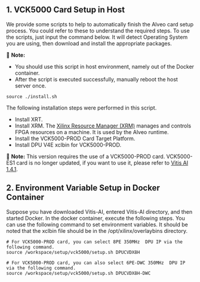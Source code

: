 ## 1. VCK5000 Card Setup in Host

We provide some scripts to help to automatically finish the Alveo card setup process. You could refer to these to understand the required steps. To use the scripts, just input the command below. It will detect Operating System you are using, then download and install the appropriate packages.

:pushpin: **Note:** 
* You should use this script in host environment, namely out of the Docker container.
* After the script is executed successfully, manually reboot the host server once.

~~~
source ./install.sh
~~~

The following installation steps were performed in this script.

* Install XRT.
* Install XRM. The [Xilinx Resource Manager (XRM)](https://github.com/Xilinx/XRM/) manages and controls FPGA resources on a machine. It is used by the Alveo runtime.
* Install the VCK5000-PROD Card Target Platform.
* Install DPU V4E xclbin for VCK5000-PROD.

:pushpin: **Note:** This version requires the use of a VCK5000-PROD card. VCK5000-ES1 card is no longer updated, if you want to use it, please refer to [Vitis AI 1.4.1](https://github.com/Xilinx/Vitis-AI/tree/v1.4.1).

## 2. Environment Variable Setup in Docker Container

Suppose you have downloaded Vitis-AI, entered Vitis-AI directory, and then started Docker. In the docker container, execute the following steps. You can use the following command to set environment variables. It should be noted that the xclbin file should be in the /opt/xilinx/overlaybins directory.

```
# For VCK5000-PROD card, you can select 8PE 350MHz  DPU IP via the following command.
source /workspace/setup/vck5000/setup.sh DPUCVDX8H

# For VCK5000-PROD card, you can also select 6PE-DWC 350MHz  DPU IP via the following command.
source /workspace/setup/vck5000/setup.sh DPUCVDX8H-DWC
```
